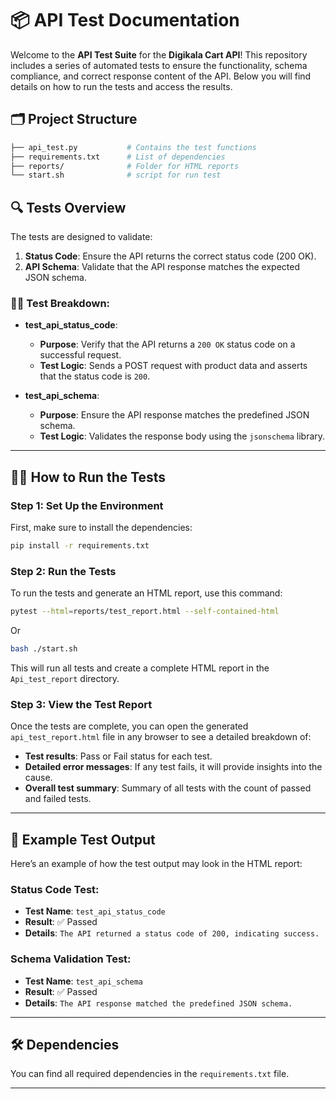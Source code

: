 # 📦 API Test Documentation

Welcome to the **API Test Suite** for the **Digikala Cart API**! This repository includes a series of automated tests to ensure the functionality, schema compliance, and correct response content of the API. Below you will find details on how to run the tests and access the results.

## 🗂️ Project Structure

```bash
├── api_test.py           # Contains the test functions
├── requirements.txt      # List of dependencies
├── reports/              # Folder for HTML reports
└── start.sh              # script for run test
```

## 🔍 Tests Overview

The tests are designed to validate:

1. **Status Code**: Ensure the API returns the correct status code (200 OK).
2. **API Schema**: Validate that the API response matches the expected JSON schema.

### 🧑‍💻 Test Breakdown:

* **test\_api\_status\_code**:

  * **Purpose**: Verify that the API returns a `200 OK` status code on a successful request.
  * **Test Logic**: Sends a POST request with product data and asserts that the status code is `200`.

* **test\_api\_schema**:

  * **Purpose**: Ensure the API response matches the predefined JSON schema.
  * **Test Logic**: Validates the response body using the `jsonschema` library.

---

## 🏃‍♂️ How to Run the Tests

### Step 1: Set Up the Environment

First, make sure to install the dependencies:

```bash
pip install -r requirements.txt
```

### Step 2: Run the Tests

To run the tests and generate an HTML report, use this command:

```bash
pytest --html=reports/test_report.html --self-contained-html
```
Or

```bash
bash ./start.sh
```

This will run all tests and create a complete HTML report in the `Api_test_report` directory.

### Step 3: View the Test Report

Once the tests are complete, you can open the generated `api_test_report.html` file in any browser to see a detailed breakdown of:

* **Test results**: Pass or Fail status for each test.
* **Detailed error messages**: If any test fails, it will provide insights into the cause.
* **Overall test summary**: Summary of all tests with the count of passed and failed tests.

---

## 📄 Example Test Output

Here’s an example of how the test output may look in the HTML report:

### Status Code Test:

* **Test Name**: `test_api_status_code`
* **Result**: ✅ Passed
* **Details**: `The API returned a status code of 200, indicating success.`

### Schema Validation Test:

* **Test Name**: `test_api_schema`
* **Result**: ✅ Passed
* **Details**: `The API response matched the predefined JSON schema.`

---

## 🛠️ Dependencies

You can find all required dependencies in the `requirements.txt` file.

---
